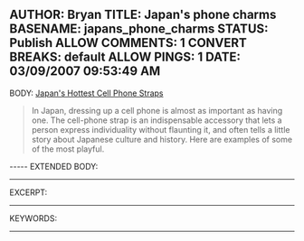 AUTHOR: Bryan
TITLE: Japan's phone charms
BASENAME: japans_phone_charms
STATUS: Publish
ALLOW COMMENTS: 1
CONVERT BREAKS: __default__
ALLOW PINGS: 1
DATE: 03/09/2007 09:53:49 AM
-----
BODY:
<a title="Japan's Hottest Cell Phone Straps" href="http://blog.wired.com/wiredphotos36/">Japan's Hottest Cell Phone Straps</a>
<blockquote>
In Japan, dressing up a cell phone is almost as important as having one. The cell-phone strap is an indispensable accessory that lets a person express individuality without flaunting it, and often tells a little story about Japanese culture and history. Here are examples of some of the most playful.</blockquote>
-----
EXTENDED BODY:

-----
EXCERPT:

-----
KEYWORDS:

-----


